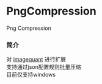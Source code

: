 # PngCompression
Png Compression

### 简介
对 [imagequant](https://github.com/ImageOptim/libimagequant) 进行扩展<br>
支持通过json配置规则批量压缩<br>
目前仅支持windows <br>
